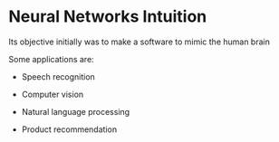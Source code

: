 # Neural Networks Intuition

Its objective initially was to make a software to mimic the human brain

Some applications are:

* Speech recognition

* Computer vision

* Natural language processing

* Product recommendation